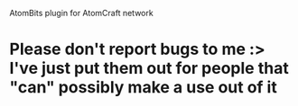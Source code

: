 AtomBits plugin for AtomCraft network# Please don't report bugs to me :> I've just put them out for people that "can" possibly make a use out of it